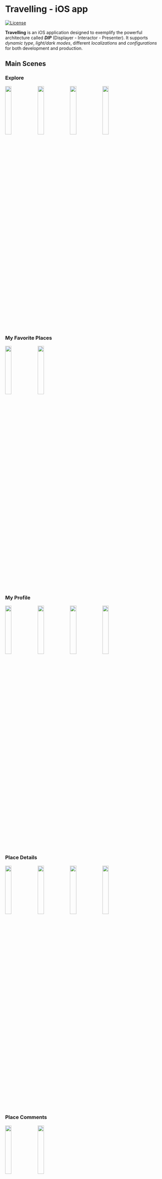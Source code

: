 # Travelling - iOS app

[![License](https://img.shields.io/badge/license-MIT-blue.svg)](https://github.com/StrauneanuDimitri/travelling-ios-app/blob/master/LICENSE)

**Travelling** is an iOS application designed to exemplify the powerful architecture called ***DIP*** (Displayer - Interactor - Presenter). It supports *dynamic type*, *light/dark modes*, different *localizations* and *configurations* for both development and production.

## Main Scenes

### Explore

<img src="https://user-images.githubusercontent.com/6670019/96414655-1c56a700-11f6-11eb-8a6e-562abb0719fc.png" width="20%"></img>
<img src="https://user-images.githubusercontent.com/6670019/96414648-182a8980-11f6-11eb-88a3-069cdfe95f17.png" width="20%"></img>
<img src="https://user-images.githubusercontent.com/6670019/96414662-1e206a80-11f6-11eb-9ce9-a4af83337f5b.png" width="20%"></img>
<img src="https://user-images.githubusercontent.com/6670019/96414661-1d87d400-11f6-11eb-975d-a37615ba7168.png" width="20%"></img>

### My Favorite Places

<img src="https://user-images.githubusercontent.com/6670019/96414678-2082c480-11f6-11eb-99dc-7fb0067026fa.png" width="20%"></img>
<img src="https://user-images.githubusercontent.com/6670019/96414677-2082c480-11f6-11eb-85bd-2c71919a971b.png" width="20%"></img>

### My Profile

<img src="https://user-images.githubusercontent.com/6670019/96414685-21b3f180-11f6-11eb-99cc-0a7a89f8be7b.png" width="20%"></img>
<img src="https://user-images.githubusercontent.com/6670019/96414681-211b5b00-11f6-11eb-864e-d74f57b2d524.png" width="20%"></img>
<img src="https://user-images.githubusercontent.com/6670019/96414684-211b5b00-11f6-11eb-9c32-de918d3713c4.png" width="20%"></img>
<img src="https://user-images.githubusercontent.com/6670019/96414683-211b5b00-11f6-11eb-8540-48764e771f57.png" width="20%"></img>

### Place Details

<img src="https://user-images.githubusercontent.com/6670019/96414725-2d071d00-11f6-11eb-8334-f9f9d05c073b.png" width="20%"></img>
<img src="https://user-images.githubusercontent.com/6670019/96414694-22e51e80-11f6-11eb-85fe-82fc358d3717.png" width="20%"></img>
<img src="https://user-images.githubusercontent.com/6670019/96414723-2d071d00-11f6-11eb-9c6b-2554efe998b5.png" width="20%"></img>
<img src="https://user-images.githubusercontent.com/6670019/96414720-2c6e8680-11f6-11eb-8703-fcc73f636fe7.png" width="20%"></img>

### Place Comments

<img src="https://user-images.githubusercontent.com/6670019/96414693-22e51e80-11f6-11eb-850a-7f6a61eb7754.png" width="20%"></img>
<img src="https://user-images.githubusercontent.com/6670019/96414692-224c8800-11f6-11eb-8aac-b6230aef6409.png" width="20%"></img>

### Fullscreen Image

<img src="https://user-images.githubusercontent.com/6670019/96414670-1f519780-11f6-11eb-8678-9810a01948a3.png" width="20%"></img>
<img src="https://user-images.githubusercontent.com/6670019/96414669-1f519780-11f6-11eb-83d6-2181d41c979b.png" width="20%"></img>

## Authentication Scenes

### Onboarding

<img src="https://user-images.githubusercontent.com/6670019/96414691-224c8800-11f6-11eb-9cdf-5b1f771577aa.png" width="20%"></img>
<img src="https://user-images.githubusercontent.com/6670019/96414688-21b3f180-11f6-11eb-957f-da7ec1fa0ded.png" width="20%"></img>

### Sign Up

<img src="https://user-images.githubusercontent.com/6670019/96414731-2d9fb380-11f6-11eb-901e-4fe8181e054d.png" width="20%"></img>
<img src="https://user-images.githubusercontent.com/6670019/96414728-2d9fb380-11f6-11eb-98d9-6e24c5fc175a.png" width="20%"></img>

### Login

<img src="https://user-images.githubusercontent.com/6670019/96414675-1fea2e00-11f6-11eb-83fb-34b31dc7e911.png" width="20%"></img>
<img src="https://user-images.githubusercontent.com/6670019/96414671-1fea2e00-11f6-11eb-9d97-de4a535e8e5c.png" width="20%"></img>

### Forgot Password

<img src="https://user-images.githubusercontent.com/6670019/96414667-1eb90100-11f6-11eb-8fc2-2163227f5e1e.png" width="20%"></img>
<img src="https://user-images.githubusercontent.com/6670019/96414664-1eb90100-11f6-11eb-8f8e-77b2df49f4bb.png" width="20%"></img>

## Content

All icons used in the app are taken from [iconmonstr](https://iconmonstr.com).
All images used in the app are taken from [Unsplash](https://unsplash.com).
All information regarding the places presented in the app is taken from [Wikipedia](https://www.wikipedia.org).

## Contributing

[Issues and pull requests are welcome!](https://github.com/StrauneanuDimitri/travelling-ios-app/issues)

## Author

[Strauneanu Dimitri](https://github.com/StrauneanuDimitri)

## License

**Travelling iOS App** is released under the MIT license. See [LICENSE](https://github.com/StrauneanuDimitri/travelling-ios-app/blob/master/LICENSE) for details.
